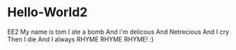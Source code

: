# Hello-World2
EE2
My name is tom
I ate a bomb
And i'm delicous
And Netrecious
And I cry
Then I die
And I always
RHYME RHYME RHYME! :)
